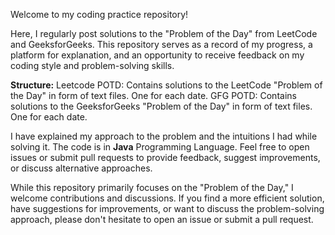 Welcome to my coding practice repository! 

Here, I regularly post solutions to the "Problem of the Day" from LeetCode and GeeksforGeeks.
This repository serves as a record of my progress, a platform for explanation, and an opportunity to receive feedback on my coding style and problem-solving skills.

****Structure:****
Leetcode POTD: Contains solutions to the LeetCode "Problem of the Day" in form of text files. One for each date.
GFG POTD: Contains solutions to the GeeksforGeeks "Problem of the Day" in form of text files. One for each date.

I have explained my approach to the problem and the intuitions I had while solving it. The code is in **Java** Programming Language.
Feel free to open issues or submit pull requests to provide feedback, suggest improvements, or discuss alternative approaches.

While this repository primarily focuses on the "Problem of the Day," I welcome contributions and discussions. 
If you find a more efficient solution, have suggestions for improvements, or want to discuss the problem-solving approach, please don't hesitate to open an issue or submit a pull request.
